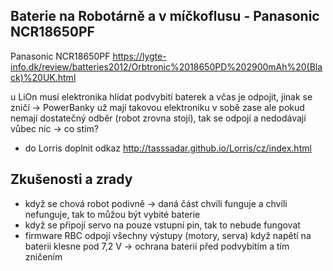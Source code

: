
## Baterie na Robotárně a v míčkoflusu - Panasonic NCR18650PF

Panasonic NCR18650PF
https://lygte-info.dk/review/batteries2012/Orbtronic%2018650PD%202900mAh%20(Black)%20UK.html

u LiOn musí elektronika hlídat podvybití baterek a včas je odpojit, jinak se zničí -> PowerBanky už mají takovou elektroniku v sobě 
zase ale pokud nemají dostatečný odběr (robot zrovna stojí), tak se odpojí a nedodávají vůbec nic -> co stím? 

- do Lorris doplnit odkaz http://tasssadar.github.io/Lorris/cz/index.html

## Zkušenosti a zrady 

- když se chová robot podivně -> daná část chvíli funguje a chvíli nefunguje, tak to můžou být vybité baterie 
- když se připojí servo na pouze vstupní pin, tak to nebude fungovat 
- firmware RBC odpojí všechny výstupy (motory, serva) když napětí na baterii klesne pod 7,2 V -> ochrana baterií před podvybitím a tím zničením 

